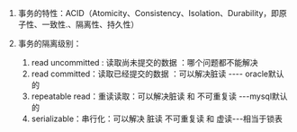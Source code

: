 1. 事务的特性：ACID（Atomicity、Consistency、Isolation、Durability，即原子性、一致性.、隔离性、持久性）

2. 事务的隔离级别：
	1. read uncommitted : 读取尚未提交的数据 ：哪个问题都不能解决
	2. read committed：读取已经提交的数据 ：可以解决脏读 ---- oracle默认的
	3. repeatable read：重读读取：可以解决脏读 和 不可重复读 ---mysql默认的
	4. serializable：串行化：可以解决 脏读 不可重复读 和 虚读---相当于锁表